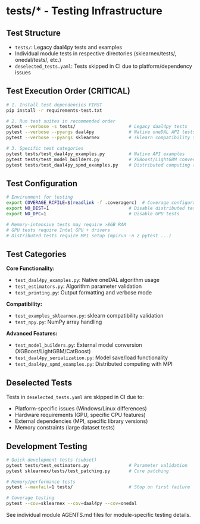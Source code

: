 # tests/* - Testing Infrastructure

## Test Structure
- `tests/`: Legacy daal4py tests and examples
- Individual module tests in respective directories (sklearnex/tests/, onedal/tests/, etc.)
- `deselected_tests.yaml`: Tests skipped in CI due to platform/dependency issues

## Test Execution Order (CRITICAL)
```bash
# 1. Install test dependencies FIRST
pip install -r requirements-test.txt

# 2. Run test suites in recommended order
pytest --verbose -s tests/                    # Legacy daal4py tests
pytest --verbose --pyargs daal4py             # Native oneDAL API tests
pytest --verbose --pyargs sklearnex           # sklearn compatibility tests

# 3. Specific test categories
pytest tests/test_daal4py_examples.py         # Native API examples
pytest tests/test_model_builders.py           # XGBoost/LightGBM conversion
pytest tests/test_daal4py_spmd_examples.py    # Distributed computing (requires MPI)
```

## Test Configuration
```bash
# Environment for testing
export COVERAGE_RCFILE=$(readlink -f .coveragerc)  # Coverage configuration
export NO_DIST=1                              # Disable distributed tests
export NO_DPC=1                               # Disable GPU tests

# Memory-intensive tests may require >8GB RAM
# GPU tests require Intel GPU + drivers
# Distributed tests require MPI setup (mpirun -n 2 pytest ...)
```

## Test Categories

**Core Functionality:**
- `test_daal4py_examples.py`: Native oneDAL algorithm usage
- `test_estimators.py`: Algorithm parameter validation
- `test_printing.py`: Output formatting and verbose mode

**Compatibility:**
- `test_examples_sklearnex.py`: sklearn compatibility validation
- `test_npy.py`: NumPy array handling

**Advanced Features:**
- `test_model_builders.py`: External model conversion (XGBoost/LightGBM/CatBoost)
- `test_daal4py_serialization.py`: Model save/load functionality
- `test_daal4py_spmd_examples.py`: Distributed computing with MPI

## Deselected Tests
Tests in `deselected_tests.yaml` are skipped in CI due to:
- Platform-specific issues (Windows/Linux differences)
- Hardware requirements (GPU, specific CPU features)
- External dependencies (MPI, specific library versions)
- Memory constraints (large dataset tests)

## Development Testing
```bash
# Quick development tests (subset)
pytest tests/test_estimators.py               # Parameter validation
pytest sklearnex/tests/test_patching.py       # Core patching

# Memory/performance tests
pytest --maxfail=1 tests/                     # Stop on first failure

# Coverage testing
pytest --cov=sklearnex --cov=daal4py --cov=onedal
```

See individual module AGENTS.md files for module-specific testing details.